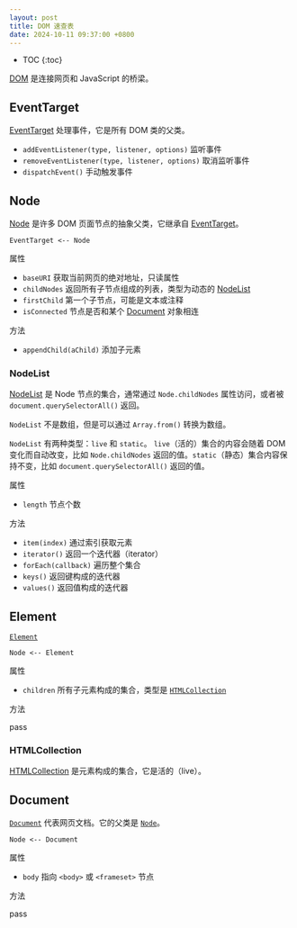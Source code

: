 ```yaml
---
layout: post
title: DOM 速查表
date: 2024-10-11 09:37:00 +0800
---
```


* TOC
{:toc}

[DOM][dom] 是连接网页和 JavaScript 的桥梁。

## EventTarget

[EventTarget](https://developer.mozilla.org/en-US/docs/Web/API/EventTarget) 处理事件，它是所有 DOM 类的父类。

- `addEventListener(type, listener, options)` 监听事件
- `removeEventListener(type, listener, options)` 取消监听事件
- `dispatchEvent()` 手动触发事件

## Node

[Node](https://developer.mozilla.org/en-US/docs/Web/API/Node) 是许多 DOM 页面节点的抽象父类，它继承自 [EventTarget](#eventtarget)。

```
EventTarget <-- Node
```

属性

- `baseURI` 获取当前网页的绝对地址，只读属性
- `childNodes` 返回所有子节点组成的列表，类型为动态的 [NodeList](#nodelist)
- `firstChild` 第一个子节点，可能是文本或注释
- `isConnected` 节点是否和某个 [Document](#document) 对象相连

方法

- `appendChild(aChild)` 添加子元素

### NodeList

[NodeList](https://developer.mozilla.org/en-US/docs/Web/API/NodeList) 是 Node 节点的集合，通常通过 `Node.childNodes` 属性访问，或者被 `document.querySelectorAll()` 返回。

`NodeList` 不是数组，但是可以通过 `Array.from()` 转换为数组。

`NodeList` 有两种类型：`live` 和 `static`。 `live`（活的）集合的内容会随着 DOM 变化而自动改变，比如 `Node.childNodes` 返回的值。`static`（静态）集合内容保持不变，比如 `document.querySelectorAll()` 返回的值。

属性

- `length` 节点个数

方法

- `item(index)` 通过索引获取元素
- `iterator()` 返回一个迭代器（iterator）
- `forEach(callback)` 遍历整个集合
- `keys()` 返回键构成的迭代器
- `values()` 返回值构成的迭代器

## Element

[`Element`](https://developer.mozilla.org/en-US/docs/Web/API/Element)

```
Node <-- Element
```

属性

- `children` 所有子元素构成的集合，类型是 [`HTMLCollection`](#htmlcollection)

方法

pass

### HTMLCollection

[HTMLCollection](https://developer.mozilla.org/en-US/docs/Web/API/HTMLCollection) 是元素构成的集合，它是活的（live）。

## Document

[`Document`](https://developer.mozilla.org/en-US/docs/Web/API/Document) 代表网页文档。它的父类是 [`Node`](#node)。

```
Node <-- Document
```

属性

- `body` 指向 `<body>` 或 `<frameset>` 节点

方法

pass

[dom]: https://developer.mozilla.org/en-US/docs/Web/API/Document_Object_Model "Document Object Model"